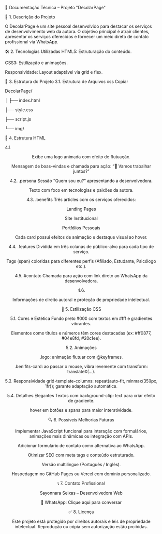 📄 Documentação Técnica – Projeto "DecolarPage"


🧾 1. Descrição do Projeto

O DecolarPage é um site pessoal desenvolvido para destacar os serviços de desenvolvimento web da autora. O objetivo principal é atrair clientes, apresentar os serviços oferecidos e fornecer um meio direto de contato profissional via WhatsApp.

🛠️ 2. Tecnologias Utilizadas
HTML5: Estruturação do conteúdo.

CSS3: Estilização e animações.


Responsividade: Layout adaptável via grid e flex.

📐 3. Estrutura do Projeto
3.1. Estrutura de Arquivos
css
Copiar

DecolarPage/

│
├── index.html

├── style.css

├── script.js

└── img/
  

    
🧱 4. Estrutura HTML

4.1. <header>
Exibe uma logo animada com efeito de flutuação.

Mensagem de boas-vindas e chamada para ação: “🚀 Vamos trabalhar juntos?”

4.2. .persona
Sessão "Quem sou eu?" apresentando a desenvolvedora.

Texto com foco em tecnologias e paixões da autora.

4.3. .benefits
Três articles com os serviços oferecidos:

Landing Pages

Site Institucional

Portfólios Pessoais

Cada card possui efeitos de animação e destaque visual ao hover.

4.4. .features
Dividida em três colunas de público-alvo para cada tipo de serviço.

Tags (span) coloridas para diferentes perfis (Afiliado, Estudante, Psicólogo etc.).

4.5. #contato
Chamada para ação com link direto ao WhatsApp da desenvolvedora.

4.6. <footer>
Informações de direito autoral e proteção de propriedade intelectual.

🎨 5. Estilização CSS

5.1. Cores e Estética
Fundo preto #000 com textos em #fff e gradientes vibrantes.

Elementos como títulos e números têm cores destacadas (ex: #ff0877, #04e8fd, #20c1ee).

5.2. Animações

.logo: animação flutuar com @keyframes.

.benifits-card: ao passar o mouse, vibra levemente com transform: translateX(...).

5.3. Responsividade
grid-template-columns: repeat(auto-fit, minmax(350px, 1fr)); garante adaptação automática.

5.4. Detalhes Elegantes
Textos com background-clip: text para criar efeito de gradiente.

hover em botões e spans para maior interatividade.

🔍 6. Possíveis Melhorias Futuras

Implementar JavaScript funcional para interação com formulários, animações mais dinâmicas ou integração com APIs.

Adicionar formulário de contato como alternativa ao WhatsApp.

Otimizar SEO com meta tags e conteúdo estruturado.

Versão multilíngue (Português / Inglês).

Hospedagem no GitHub Pages ou Vercel com domínio personalizado.

📞 7. Contato Profissional

Sayonnara Seixas – Desenvolvedora Web

📲 WhatsApp: Clique aqui para conversar

✅ 8. Licença

Este projeto está protegido por direitos autorais e leis de propriedade intelectual. Reprodução ou cópia sem autorização estão proibidas.
